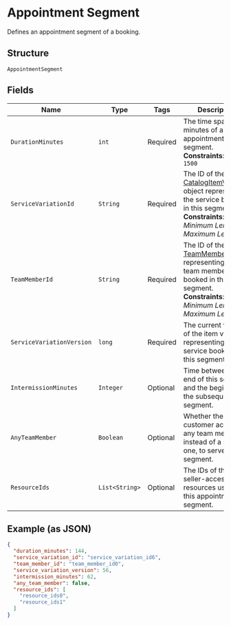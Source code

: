 
# Appointment Segment

Defines an appointment segment of a booking.

## Structure

`AppointmentSegment`

## Fields

| Name | Type | Tags | Description | Getter |
|  --- | --- | --- | --- | --- |
| `DurationMinutes` | `int` | Required | The time span in minutes of an appointment segment.<br>**Constraints**: `<= 1500` | int getDurationMinutes() |
| `ServiceVariationId` | `String` | Required | The ID of the [CatalogItemVariation](../../doc/models/catalog-item-variation.md) object representing the service booked in this segment.<br>**Constraints**: *Minimum Length*: `1`, *Maximum Length*: `36` | String getServiceVariationId() |
| `TeamMemberId` | `String` | Required | The ID of the [TeamMember](../../doc/models/team-member.md) object representing the team member booked in this segment.<br>**Constraints**: *Minimum Length*: `1`, *Maximum Length*: `32` | String getTeamMemberId() |
| `ServiceVariationVersion` | `long` | Required | The current version of the item variation representing the service booked in this segment. | long getServiceVariationVersion() |
| `IntermissionMinutes` | `Integer` | Optional | Time between the end of this segment and the beginning of the subsequent segment. | Integer getIntermissionMinutes() |
| `AnyTeamMember` | `Boolean` | Optional | Whether the customer accepts any team member, instead of a specific one, to serve this segment. | Boolean getAnyTeamMember() |
| `ResourceIds` | `List<String>` | Optional | The IDs of the seller-accessible resources used for this appointment segment. | List<String> getResourceIds() |

## Example (as JSON)

```json
{
  "duration_minutes": 144,
  "service_variation_id": "service_variation_id6",
  "team_member_id": "team_member_id0",
  "service_variation_version": 56,
  "intermission_minutes": 62,
  "any_team_member": false,
  "resource_ids": [
    "resource_ids0",
    "resource_ids1"
  ]
}
```

